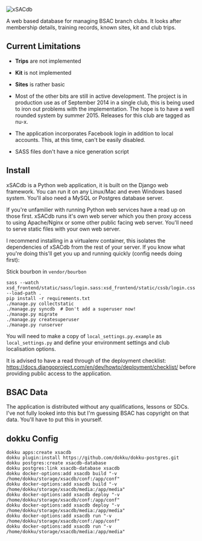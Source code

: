 ![xSACdb](https://raw.githubusercontent.com/wjdp/xSACdb/master/xsd_about/static/images/logo.gif)

A web based database for managing BSAC branch clubs. It looks after membership details, training records, known sites, kit and club trips.

Current Limitations
-------------------
- **Trips** are not implemented
- **Kit** is not implemented
- **Sites** is rather basic

- Most of the other bits are still in active development. The project is in production use as of September 2014 in a single club, this is being used to iron out problems with the implementation. The hope is to have a well rounded system by summer 2015. Releases for this club are tagged as nu-x.

- The application incorporates Facebook login in addition to local accounts. This, at this time, can't be easily disabled.

- SASS files don't have a nice generation script

Install
-------
xSACdb is a Python web application, it is built on the Django web framework. You can run it on any Linux/Mac and even Windows based system. You'll also need a MySQL or Postgres database server.

If you're unfamilier with running Python web services have a read up on those first. xSACdb runs it's own web server which you then proxy access to using Apache/Nginx or some other public facing web server. You'll need to serve static files with your own web server.

I recommend installing in a virtualenv container, this isolates the dependencies of xSACdb from the rest of your server. If you know what you're doing this'll get you up and running quickly (config needs doing first):

Stick bourbon in `vendor/bourbon`

	sass --watch xsd_frontend/static/sass/login.sass:xsd_frontend/static/cssb/login.css --load-path .
    pip install -r requirements.txt
    ./manage.py collectstatic
    ./manage.py syncdb  # Don't add a superuser now!
    ./manage.py migrate
    ./manage.py createsuperuser
    ./manage.py runserver

You will need to make a copy of `local_settings.py.example` as `local_settings.py` and define your environment settings and club localisation options.

It is advised to have a read through of the deployment checklist: https://docs.djangoproject.com/en/dev/howto/deployment/checklist/ before providing public access to the application.

BSAC Data
---------
The application is distributed without any qualifications, lessons or SDCs. I've not fully looked into this but I'm guessing BSAC has copyright on that data. You'll have to put this in yourself.

dokku Config
------------

```
dokku apps:create xsacdb
dokku plugin:install https://github.com/dokku/dokku-postgres.git
dokku postgres:create xsacdb-database
dokku postgres:link xsacdb-database xsacdb
dokku docker-options:add xsacdb build "-v /home/dokku/storage/xsacdb/conf:/app/conf"
dokku docker-options:add xsacdb build "-v /home/dokku/storage/xsacdb/media:/app/media"
dokku docker-options:add xsacdb deploy "-v /home/dokku/storage/xsacdb/conf:/app/conf"
dokku docker-options:add xsacdb deploy "-v /home/dokku/storage/xsacdb/media:/app/media"
dokku docker-options:add xsacdb run "-v /home/dokku/storage/xsacdb/conf:/app/conf"
dokku docker-options:add xsacdb run "-v /home/dokku/storage/xsacdb/media:/app/media"
```
